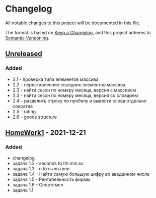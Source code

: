 # Changelog
All notable changes to this project will be documented in this file.

The format is based on [Keep a Changelog](https://keepachangelog.com/en/1.0.0/),
and this project adheres to [Semantic Versioning](https://semver.org/spec/v2.0.0.html).

## [Unreleased]
### Added
- 2.1 - проверка типа элементов массива
- 2.2 - переставленние соседних элементов массива
- 2.3 - найти сезон по номеру месяца, версия с массивом
- 2.3 - найти сезон по номеру месяца, версия со словарем
- 2.4 - разделить строку по пробелу и вывести слова отдельно сократив
- 2.5 - rating
- 2.6 - goods structure

## [HomeWork1] - 2021-12-21
### Added
- changelog
- задача 1.2 - seconds to hh:mm:ss
- задача 1.3 - n to n+nn+nnn
- задача 1.4 - Найти самую большую цифру во введенном числе
- задача 1.5 - Рентабельность фирмы
- задача 1.6 - Спортсмен
- задача 1.1

[Unreleased]: https://github.com/ArtemNikolaev/gb-hw/compare/hw1...HEAD
[HomeWork1]: https://github.com/ArtemNikolaev/gb-hw/releases/tag/hw1